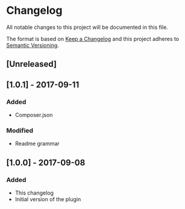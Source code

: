 # Changelog
All notable changes to this project will be documented in this file.

The format is based on [Keep a Changelog](http://keepachangelog.com/en/1.0.0/)
and this project adheres to [Semantic Versioning](http://semver.org/spec/v2.0.0.html).

## [Unreleased]

## [1.0.1] - 2017-09-11
### Added
- Composer.json
### Modified
- Readme grammar

## [1.0.0] - 2017-09-08
### Added
- This changelog
- Initial version of the plugin
